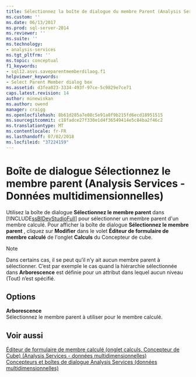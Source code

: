 ```yaml
---
title: Sélectionnez la boîte de dialogue du membre Parent (Analysis Services - données multidimensionnelles) | Microsoft Docs
ms.custom: ''
ms.date: 06/13/2017
ms.prod: sql-server-2014
ms.reviewer: ''
ms.suite: ''
ms.technology:
- analysis-services
ms.tgt_pltfrm: ''
ms.topic: conceptual
f1_keywords:
- sql12.asvs.saveparentmemberdilaog.f1
helpviewer_keywords:
- Select Parent Member dialog box
ms.assetid: d3fea023-3334-493f-97ce-5c9829e7ce71
caps.latest.revision: 14
author: minewiskan
ms.author: owend
manager: craigg
ms.openlocfilehash: 8b61d285a7e08c5e91a0f9b215fd6ecd18951515
ms.sourcegitcommit: c18fadce27f330e1d4f36549414e5c84ba2f46c2
ms.translationtype: MT
ms.contentlocale: fr-FR
ms.lasthandoff: 07/02/2018
ms.locfileid: "37224159"
---
```

# <a name="select-parent-member-dialog-box-analysis-services---multidimensional-data"></a>Boîte de dialogue Sélectionnez le membre parent (Analysis Services - Données multidimensionnelles)
  Utilisez la boîte de dialogue **Sélectionnez le membre parent** dans [!INCLUDE[ssBIDevStudioFull](../includes/ssbidevstudiofull-md.md)] pour sélectionner un membre parent d'un membre calculé. Pour afficher la boîte de dialogue **Sélectionnez le membre parent** , cliquez sur **Modifier** dans le volet **Éditeur de formulaire de membre calculé** de l'onglet **Calculs** du Concepteur de cube.  
  
> [!NOTE]  
>  Dans certains cas, il se peut qu’il n’y ait aucun membre parent à sélectionner. C’est par exemple le cas quand la hiérarchie sélectionnée dans **Arborescence** est définie pour un attribut dans lequel aucun niveau (Tout) n’est spécifié.  
  
## <a name="options"></a>Options  
 **Arborescence**  
 Sélectionnez le membre parent à utiliser pour le membre calculé.  
  
## <a name="see-also"></a>Voir aussi  
 [Éditeur de formulaire de membre calculé &#40;onglet calculs, Concepteur de Cube&#41; &#40;Analysis Services - données multidimensionnelles&#41;](calculated-member-form-editor-cube-designer-analysis-services-multidimensional-data.md)   
 [Concepteurs et boîtes de dialogue Analysis Services &#40;données multidimensionnelles&#41;](analysis-services-designers-and-dialog-boxes-multidimensional-data.md)  
  
  
